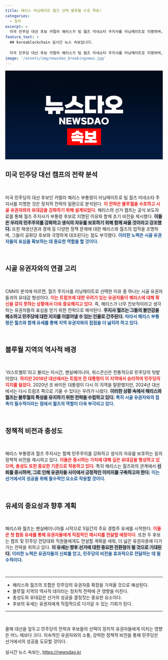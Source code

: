 ```yaml
---
title: 해리스 러닝메이트 월즈 선택 블루월 수호 목표!
categories:
  - 정치
excerpt: >
  미국 민주당 대선 후보 카멀라 해리스가 팀 월즈 미네소타 주지사를 러닝메이트로 지명하며, 블루월 방어와 시골 유권자 표심 확보에 집중하고 있습니다. 민주주의와 생식의 자유 보호를 약속하며, 해리스와 월즈의 유대감이 선거 전략의 핵심으로 부각되고 있습니다.
feature_text: >
  ## koreablockchain 실시간 뉴스 속보입니다.

  미국 민주당 대선 후보 카멀라 해리스가 팀 월즈 미네소타 주지사를 러닝메이트로 지명하며, 블루월 방어와 시골 유권자 표심 확보에 집중하고 있습니다. 민주주의와 생식의 자유 보호를 약속하며, 해리스와 월즈의 유대감이 선거 전략의 핵심으로 부각되고 있습니다.
image: '/assets/img/newsdao_breakingnews.jpg'
---
```


<p><img src="/assets/img/newsdao_breakingnews.jpg" alt="koreablockchain 속보" /></p>

<h2 data-ke-size="size26">미국 민주당 대선 캠프의 전략 분석</h2>

<p data-ke-size="size16">&nbsp;</p>   

<p>미국 민주당의 대선 후보인 카멀라 해리스 부통령이 러닝메이트로 팀 월즈 미네소타 주지사를 지명한 것은 정치적 전략의 일환으로 분석된다. <b><span style="color: #ee2323;">이 전략은 블루월을 수호하고 시골 유권자와의 유대감을 강화하기 위해 설계되었다.</span></b> 해리스의 선거 캠프는 공식 보도자료를 통해 월즈 주지사가 부통령 후보로 지명된 이유와 함께 초기 비전을 제시했다. <b><span style="background-color: #21538527;">이들은 우리의 민주주의를 강화하고 생식의 자유를 보호하기 위해 함께 싸울 것이라고 강조했다.</span></b> 또한 재생산권과 경제 등 다양한 정책 문제에 대한 해리스와 월즈의 업적을 조명하며, 그들이 공화당 후보와 극명하게 대조된다는 점도 부각했다. <b><span style="color: #1a5490;">이러한 노력은 시골 유권자들의 표심을 확보하는 데 중요한 역할을 할 것이다.</span></b></p>

<p data-ke-size="size16">&nbsp;</p>   

<h2 data-ke-size="size26">시골 유권자와의 연결 고리</h2>

<p data-ke-size="size16">&nbsp;</p>   

<p>CNN의 분석에 따르면, 월즈 주지사를 러닝메이트로 선택한 이유 중 하나는 시골 유권자들과의 유대감 형성이다. <b><span style="color: #ee2323;">이는 트럼프에 대한 우려가 있는 유권자들이 해리스에 대해 확신을 갖지 못하는 상황에서 더욱 중요해지고 있다.</span></b> 즉, 해리스가 너무 진보적이라고 생각하는 유권자들의 표심을 얻기 위한 전략으로 해석된다. <b><span style="background-color: #21538527;">주지사 월즈는 그들의 불안감을 해소하고 민주당에 대한 지지를 이끌어낼 수 있는 인물로 간주된다.</span></b> <b><span style="color: #1a5490;">따라서 해리스 부통령은 월즈와 함께 유세를 통해 지역 유권자와의 접점을 더 넓히려 하고 있다.</span></b></p>

<p data-ke-size="size16">&nbsp;</p>   

<h2 data-ke-size="size26">블루월 지역의 역사적 배경</h2>

<p data-ke-size="size16">&nbsp;</p>   

<p>'러스트벨트'라고 불리는 미시간, 펜실베이니아, 위스콘신은 전통적으로 민주당의 텃밭이었다. <b><span style="color: #ee2323;">하지만 2016년 대선에서는 트럼프 전 대통령이 이 지역에서 승리하며 민주당의 지지를 잃었다.</span></b> 2020년 조 바이든 대통령이 다시 이 지역을 탈환했지만, 2024년 대선에서는 다시 트럼프 쪽으로 기울 수 있다는 우려가 나왔다. <b><span style="background-color: #21538527;">이러한 상황 속에서 해리스와 월즈는 블루월의 특성을 유지하기 위한 전략을 수립하고 있다.</span></b> <b><span style="color: #1a5490;">특히 시골 유권자와의 접촉이 필수적이라는 점에서 월즈의 역할이 더욱 부각되고 있다.</span></b></p>

<p data-ke-size="size16">&nbsp;</p>   

<h2 data-ke-size="size26">정책적 비전과 충성도</h2>

<p data-ke-size="size16">&nbsp;</p>   

<p>해리스 부통령과 월즈 주지사는 함께 민주주의를 강화하고 생식의 자유를 보호하는 등의 정책적 비전을 제시하고 있다. <b><span style="color: #ee2323;">이들은 중시하는 가치에 대해 깊은 유대감을 형성하고 있으며, 충성도 또한 중요한 기준으로 작용하고 있다.</span></b> 특히 해리스는 월즈와의 관계에서 <b><span style="background-color: #21538527;">신뢰를 중시하며, 그로 인해 유권자들 사이에서 긍정적인 이미지를 구축하고자 한다.</span></b> <b><span style="color: #1a5490;">이는 선거에서의 성공을 위해 필수적인 요소로 작용할 것이다.</span></b></p>

<p data-ke-size="size16">&nbsp;</p>   

<h2 data-ke-size="size26">유세의 중요성과 향후 계획</h2>

<p data-ke-size="size16">&nbsp;</p>   

<p>해리스와 월즈는 펜실베이니아를 시작으로 5일간의 주요 경합주 유세를 시작한다. <b><span style="color: #ee2323;">이들은 첫 합동 유세를 통해 유권자들에게 직접적인 메시지를 전달할 예정이다.</span></b> 또한 두 후보는 캠프 및 민주당 전당대회 직원들에게도 연설할 계획을 세워, 더 넓은 유권자층에 다가가는 전략을 취하고 있다. <b><span style="background-color: #21538527;">이 유세는 향후 선거에 대한 중요한 전환점이 될 것으로 기대된다.</span></b> <b><span style="color: #1a5490;">이러한 노력은 유권자들의 신뢰를 얻고, 민주당의 비전을 효과적으로 전달하는 데 필수적이다.</span></b></p>

<p data-ke-size="size16">&nbsp;</p>   

<hr>  

<ul>
    <li>해리스와 월즈의 조합은 민주당의 유권자층 확장을 가져올 것으로 예상된다.</li>
    <li>블루월 지역의 역사적 데이터는 정치적 전략에 큰 영향을 미친다.</li>
    <li>충성도와 유대감은 선거의 성공을 결정짓는 중요한 요소이다.</li>
    <li>후보의 유세는 유권자에게 직접적으로 다가갈 수 있는 기회가 된다.</li>
</ul> 

<hr>

<p data-ke-size="size16">&nbsp;</p>   

<p>올해 대선을 앞두고 민주당의 전략과 후보들의 선택이 정치적 유권자들에게 미치는 영향은 어느 때보다 크다. 지속적인 유권자와의 소통, 강력한 정책적 비전을 통해 민주당은 선거에서의 성공을 도모할 것이다. </p>
실시간 뉴스 속보는, <a href="https://newsdao.kr" rel="dofollow">https://newsdao.kr</a>


